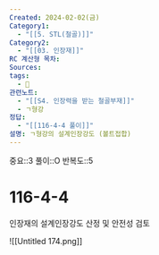 ```yaml
---
Created: 2024-02-02(금)
Category1:
  - "[[5. STL(철골)]]"
Category2:
  - "[[03. 인장재]]"
RC 계산형 목차: 
Sources: 
tags:
  - 🧮
관련노트:
  - "[[S4. 인장력을 받는 철골부재]]"
  - ㄱ형강
정답:
  - "[[116-4-4 풀이]]"
설명: ㄱ형강의 설계인장강도 (볼트접합)
---
```

중요::3
풀이::O
반복도::5

#  116-4-4

인장재의 설계인장강도 산정 및 안전성 검토

![[Untitled 174.png]]